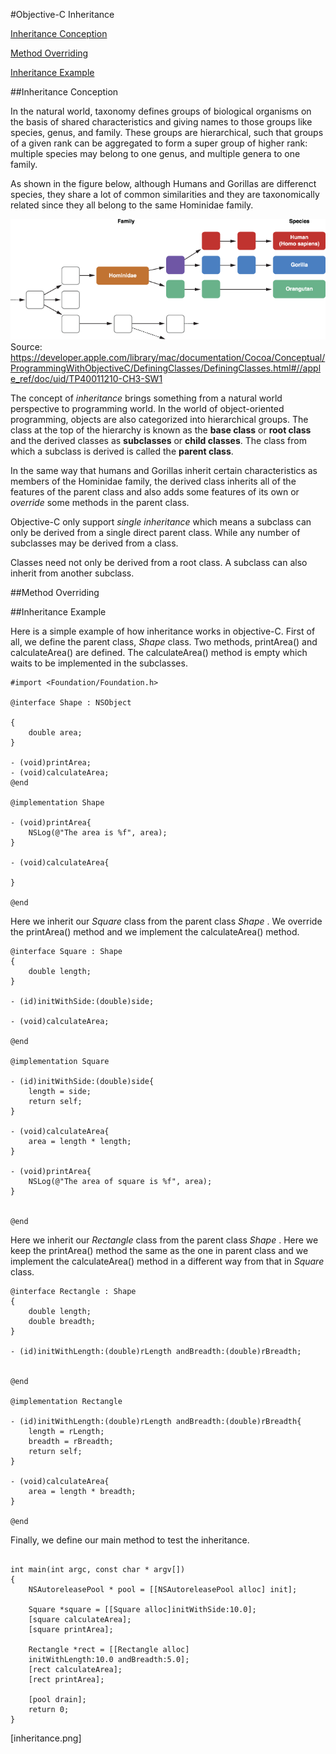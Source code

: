 
#Objective-C Inheritance


  [<i class="icon-file"></i>Inheritance Conception](#inheritance-conception)  
    
  [<i class="icon-file"></i>Method Overriding](#method-overriding)  
  
  [<i class="icon-file"></i>Inheritance Example](#inheritance-example)  
 
 
##Inheritance Conception

In the natural world, taxonomy defines groups of biological organisms on the basis of shared characteristics and giving names to those groups like species, genus, and family. These groups are hierarchical, such that groups of a given rank can be aggregated to form a super group of higher rank: multiple species may belong to one genus, and multiple genera to one family. 

As shown in the figure below, although Humans and Gorillas are differenct species, they share a lot of common similarities and they are taxonomically related since they all belong to the same Hominidae family.


![Alt text](/image/humansgorillas.png) 
Source: https://developer.apple.com/library/mac/documentation/Cocoa/Conceptual/ProgrammingWithObjectiveC/DefiningClasses/DefiningClasses.html#//apple_ref/doc/uid/TP40011210-CH3-SW1

The concept of *inheritance* brings something from a natural world perspective to programming world. In the world of object-oriented programming, objects are also categorized into hierarchical groups. The class at the top of the hierarchy is known as the **base class** or **root class** and the derived classes as **subclasses** or **child classes**. The class from which a subclass is derived is called the **parent class**. 

In the same way that humans and Gorillas inherit certain characteristics as members of the Hominidae family, the derived class inherits all of the features of the parent class and also adds some features of its own or *override* some methods in the parent class.

Objective-C only support *single inheritance* which means a subclass can only be derived from a single direct parent class. While any number of subclasses may be derived from a class.  

Classes need not only be derived from a root class. A subclass can also inherit from another subclass.


##Method Overriding




##Inheritance Example

Here is a simple example of how inheritance works in objective-C.
First of all, we define the parent class, *Shape* class. Two methods, printArea() and calculateArea() are defined.  The calculateArea() method is empty which waits to be implemented in the subclasses.  

```
#import <Foundation/Foundation.h>

@interface Shape : NSObject

{
    double area;
}

- (void)printArea;
- (void)calculateArea;
@end

@implementation Shape

- (void)printArea{
    NSLog(@"The area is %f", area);
}

- (void)calculateArea{

}

@end

```

Here we inherit our *Square* class from the parent class *Shape* . We override the printArea() method and we implement the calculateArea() method. 

```
@interface Square : Shape
{
    double length;
}

- (id)initWithSide:(double)side;

- (void)calculateArea;

@end

@implementation Square

- (id)initWithSide:(double)side{
    length = side;
    return self;
}

- (void)calculateArea{
    area = length * length;
}

- (void)printArea{
    NSLog(@"The area of square is %f", area);
}


@end
```

Here we inherit our *Rectangle* class from the parent class *Shape* . Here we keep the printArea() method the same as the one in parent class and we implement the calculateArea() method in a different way from that in *Square* class. 
```
@interface Rectangle : Shape
{
    double length;
    double breadth;
}

- (id)initWithLength:(double)rLength andBreadth:(double)rBreadth;


@end

@implementation Rectangle

- (id)initWithLength:(double)rLength andBreadth:(double)rBreadth{
    length = rLength;
    breadth = rBreadth;
    return self;
}

- (void)calculateArea{
    area = length * breadth;
}

@end
```

Finally, we define our main method to test the inheritance. 
```

int main(int argc, const char * argv[])
{
    NSAutoreleasePool * pool = [[NSAutoreleasePool alloc] init];
    
    Square *square = [[Square alloc]initWithSide:10.0];
    [square calculateArea];
    [square printArea];
    
    Rectangle *rect = [[Rectangle alloc]
    initWithLength:10.0 andBreadth:5.0];
    [rect calculateArea];
    [rect printArea];       
     
    [pool drain];
    return 0;
}

```

[inheritance.png]


